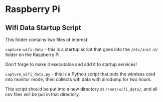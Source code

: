 # Raspberry Pi 

## Wifi Data Startup Script

This folder contains two files of interest:

`capture-wifi-data` - this is a startup script that goes into
the `/etc/init.d/` folder on the Raspberry Pi.

Don't forge to make it executable and add it to startup services!

`capture_wifi_data.py` - this is a Python script that puts
the wireless card into monitor mode, then collects wifi 
data with airodump for two hours.

This script should be put into a new directory at
`/root/wifi_data/`, and all csv files will be put in that
directory.

